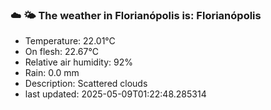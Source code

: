 ### ☁️ 🌤️  The weather in Florianópolis is: Florianópolis

- Temperature: 22.01°C
- On flesh: 22.67°C
- Relative air humidity: 92%
- Rain: 0.0 mm
- Description: Scattered clouds
- last updated: 2025-05-09T01:22:48.285314
